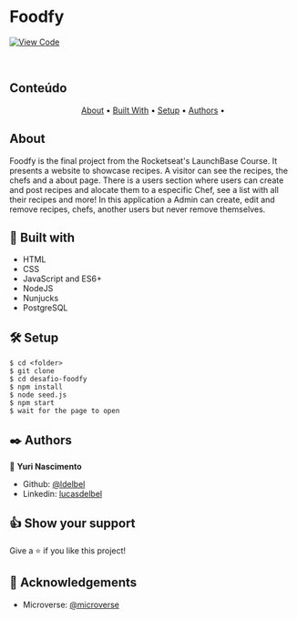 # Foodfy

[![View Code](https://img.shields.io/badge/View%20-Code-green)](https://github.com/YNascimento/desafio-foodfy)

<br />
    
## Conteúdo

<p align="center">
  <a href="#about">About</a> •
  <a href="#with">Built With</a> •
  <a href="#setup">Setup</a> •
  <a href="#authors">Authors</a> •
</p>

## About <a name = "about"></a>

Foodfy is the final project from the Rocketseat's LaunchBase Course. It presents a website to showcase recipes.
A visitor can see the recipes, the chefs and a about page.
There is a users section where users can create and post recipes and alocate them to a especific Chef, see a list with all their recipes and more!
In this application a Admin can create, edit and remove recipes, chefs, another users but never remove themselves.

## 🔧 Built with <a name = "with"></a>

- HTML
- CSS
- JavaScript and ES6+
- NodeJS
- Nunjucks
- PostgreSQL

## 🛠 Setup <a name = "setup"></a>

```
$ cd <folder>
$ git clone
$ cd desafio-foodfy
$ npm install
$ node seed.js
$ npm start
$ wait for the page to open
```

## ✒️ Authors <a name = "authors"></a>

👤 **Yuri Nascimento**

- Github: [@ldelbel](https://github.com/YNascimento)
- Linkedin: [lucasdelbel](https://www.linkedin.com/in/ynascimento/)


## 👍 Show your support

Give a ⭐️ if you like this project!

## :clap: Acknowledgements

- Microverse: [@microverse](https://www.microverse.org/)